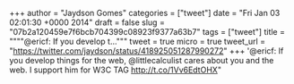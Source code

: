 
+++
author = "Jaydson Gomes"
categories = ["tweet"]
date = "Fri Jan 03 02:01:30 +0000 2014"
draft = false
slug = "07b2a120459e7f6bcb704399c08923f9377a63b7"
tags = ["tweet"]
title = """"@ericf: If you develop t..."""
tweet = true
micro = true
tweet_url = "https://twitter.com/jaydson/status/418925051287990272"
+++
'@ericf: If you develop things for the web, @littlecalculist cares about you and the web. I support him for W3C TAG http://t.co/1Vv6EdtOHX"

